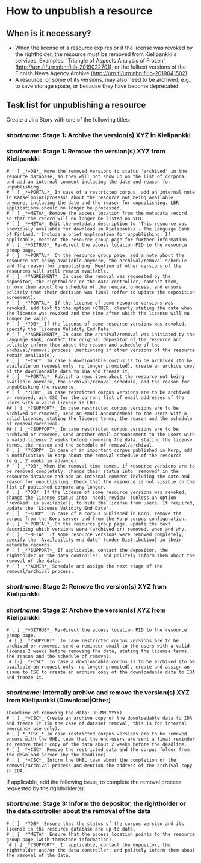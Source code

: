 # How to unpublish a resource

## When is it necessary?
   * When the license of a resource expires or if the license was revoked by the rightholder, the resource must be removed from Kielipankki's services. Examples: 'Triangle of Aspects Analysis of Frozen' (http://urn.fi/urn:nbn:fi:lb-2019022701), or the fulltext versions of the Finnish News Agency Archive (http://urn.fi/urn:nbn:fi:lb-2019041502)
   * A resource, or some of its versions, may also need to be archived, e.g., to save storage space, or because they have become deprecated.

## Task list for unpublishing a resource

Create a Jira Story with one of the following titles:
### _shortname_: Stage 1: Archive the version(s) XYZ in Kielipankki
### _shortname_: Stage 1: Remove the version(s) XYZ from Kielipankki

```
# [ ] _*+DB*_ Move the removed versions to status 'archived' in the resource database, so they will not show up on the list of corpora, and add an internal comment including the date and reason for unpublishing.
# [ ] _*+PORTAL*_ In case of a restricted corpus, add an internal note in Katselmointiprosessi about the resource not being available anymore, including the date and the reason for unpublishing. LBR applications should no longer be processed.
# [ ] _*+META*_ Remove the access location from the metadata record, so that the record will no longer be listed on VLO.
# [ ] _*+META*_ Edit the metadata description to 'This resource was previously available for download in Kielipankki - The Language Bank of Finland.' Include a brief explanation for unpublishing. If applicable, mention the resource group page for further information.
# [ ] _*+GITHUB*_ Re-direct the access location PID to the resource group page.
# [ ] _*+PORTAL*_ On the resource group page, add a note about the resource not being available anymore, the archival/removal schedule and the reason for unpublishing. Mention if other versions of the resources will still remain available.
# [ ] _*?AGREEMENT*_ In case the removal was requested by the depositor, the rightholder or the data controller, contact them, inform them about the schedule of the removal process, and ensure politely that their decision was final (offer to update the deposition agreement).
# [ ] _*?PORTAL*_ If the license of some resource versions was revoked, add text to the option +OTHER, clearly stating the date when the license was revoked and the time after which the license will no longer be valid.
# [ ] _*?DB*_ If the license of some resource versions was revoked, specify the 'License Validity End Date'.
# [ ] _*?AGREEMENT*_ In case the archival/removal was initiated by the Language Bank, contact the original depositor of the resource and politely inform them about the reason and schedule of the archival/removal process (mentioning if other versions of the resource remain available).
# [ ] _*+CSC*_ In case a downloadable corpus is to be archived (to be available on request only, no longer promoted), create an archive copy of the downloadable data to IDA and freeze it.
# [ ] _*+PORTAL*_ Publish a news item about the resource not being available anymore, the archival/removal schedule, and the reason for unpublishing the resource.
# [ ] _*?LBR*_ In case restricted corpus versions are to be archived or removed, ask CSC for the current list of email addresses of the users with a valid license in LBR.
## [ ] _*?SUPPORT*_ In case restricted corpus versions are to be archived or removed, send an email announcement to the users with a valid license, stating the license terms, the reason and the schedule of removal/archival.
## [ ] _*?SUPPORT*_ In case restricted corpus versions are to be archived or removed, send another email announcement to the users with a valid license 2 weeks before removing the data, stating the license terms, the reason and the schedule of removal/archival.
# [ ] _*?KORP*_ In case of an important corpus published in Korp, add a notification in Korp about the removal schedule of the resource (e.g., 2 weeks in advance).
# [ ] _*?DB*_ When the removal time comes, if resource versions are to be removed completely, change their status into 'removed' in the resource database and add an internal comment including the date and reason for unpublishing. Check that the resource is not visible on the list of published corpora any longer.
# [ ] _*?DB*_ If the license of some resource versions was revoked, change the license status into 'needs_review' (unless an option 'revoked' is available!), to hide the license from users. If required, update the 'License Validity End Date'.
# [ ] _*+KORP*_ In case of a corpus published in Korp, remove the corpus from the Korp server and from the Korp corpus configuration.
# [ ] _*+PORTAL*_ On the resource group page, update the text describing which versions were (archived or) removed, when and why.
# [ ] _*+META*_ If some resource versions were removed completely, specify the 'Availability end date' (under Distribution) in their metadata records.
# [ ] _*?SUPPORT*_ If applicable, contact the depositor, the rightholder or the data controller, and politely inform them about the removal of the data.
# [ ] _*?ADMIN*_ Schedule and assign the next stage of the removal/archival process.
```

### _shortname_: Stage 2: Remove the version(s) XYZ from Kielipankki
### _shortname_: Stage 2: Archive the version(s) XYZ from Kielipankki

```
# [ ] _*+GITHUB*_ Re-direct the access location PID to the resource group page.
 # [ ] _*?SUPPORT*_ In case restricted corpus versions are to be archived or removed, send a reminder email to the users with a valid license 2 weeks before removing the data, stating the license terms, the reason and the schedule of removal.
 # [-] _*+CSC*_ In case a downloadable corpus is to be archived (to be available on request only, no longer promoted), create and assign an issue to CSC to create an archive copy of the downloadable data to IDA and freeze it.
```

### _shortname_: Internally archive and remove the version(s) XYZ from Kielipankki (Download|Other)

```
(Deadline of removing the data: DD.MM.YYYY)
# [ ] _*+CSC*_ Create an archive copy of the downloadable data to IDA and freeze it (in the case of dataset removal, this is for internal emergency use only).
# [ ] *_?CSC_* In case restricted corpus versions are to be removed, ensure with the UHEL team that the end-users are sent a final reminder to remove their copy of the data about 2 weeks before the deadline.
# [ ] _*+CSC*_ Remove the restricted data and the corpus folder from the download server (by the deadline).
# [ ] _*+CSC*_ Inform the UHEL team about the completion of the removal/archival process and mention the address of the archival copy in IDA.
```

If applicable, add the following issue, to complete the removal process requested by the rightholder(s):

### _shortname_: Stage 3: Inform the depositor, the rightholder or the data controller about the removal of the data
```
# [ ] _*?DB*_ Ensure that the status of the corpus version and its license in the resource database are up to date.
# [ ] _*?META*_ Ensure that the access location points to the resource group page (with tombstone information).
 # [ ] _*?SUPPORT*_ If applicable, contact the depositor, the rightholder and/or the data controller, and politely inform them about the removal of the data.
```
